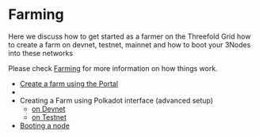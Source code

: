 
# Farming
Here we discuss how to get started as a farmer on the Threefold Grid how to create a farm on devnet, testnet, mainnet and how to boot your 3Nodes into these networks

Please check [Farming](farming_home) for more information on how things work. 

- [Create a farm using the Portal](grid3_tfchain_init)
- 
- Creating a Farm using Polkadot interface (advanced setup)
  - [on Devnet](@create_farm_devnet)
  - [on Testnet](@create_farm_testnet)
- [Booting a node](@booting_node)